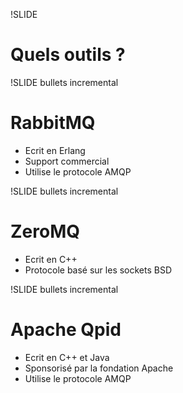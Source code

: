 !SLIDE
# Quels outils ?

!SLIDE bullets incremental
# RabbitMQ

* Ecrit en Erlang
* Support commercial
* Utilise le protocole AMQP

!SLIDE bullets incremental
# ZeroMQ

* Ecrit en C++
* Protocole basé sur les sockets BSD

!SLIDE bullets incremental
# Apache Qpid

* Ecrit en C++ et Java
* Sponsorisé par la fondation Apache
* Utilise le protocole AMQP
